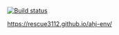 [![Build status](https://ci.appveyor.com/api/projects/status/aw8ymtuy9yt2ck61?svg=true)](https://ci.appveyor.com/project/rescue3112/ahj-env)

https://rescue3112.github.io/ahj-env/

